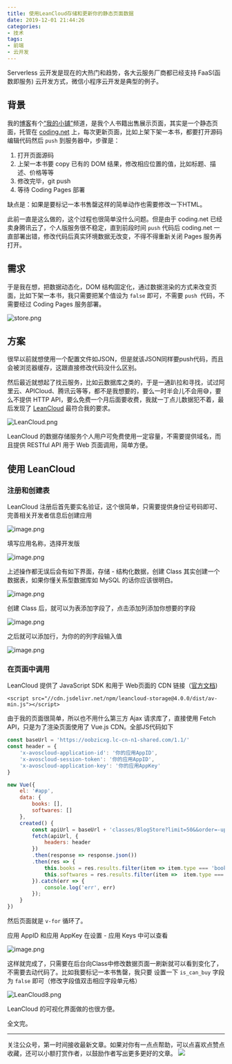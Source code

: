 ```yaml
---
title: 使用LeanCloud存储和更新你的静态页面数据
date: 2019-12-01 21:44:26
categories:
- 技术
tags:
- 前端
- 云开发
---
```


Serverless 云开发是现在的大热门和趋势，各大云服务厂商都已经支持 FaaS(函数即服务) 云开发方式，微信小程序云开发是典型的例子。
<!-- more -->

## 背景
我的[博客](https://www.dunizb.com/)有个[“我的小铺”](https://store.dunizb.com/)频道，是我个人书籍出售展示页面，其实是一个静态页面，托管在 [coding.net](https://coding.net/) 上，每次更新页面，比如上架下架一本书，都要打开源码编辑代码然后 `push` 到服务器中，步骤是：
1. 打开页面源码
2. 上架一本书要 copy 已有的 DOM 结果，修改相应位置的值，比如标题、描述、价格等等
3. 修改完毕，git push
4. 等待 Coding Pages 部署

缺点是：如果是要标记一本书售罄这样的简单动作也需要修改一下HTML。

此前一直是这么做的，这个过程也很简单没什么问题。但是由于 coding.net 已经卖身腾讯云了，个人版服务很不稳定，直到前段时间 `push` 代码后 coding.net 一直部署出错，修改代码后真实环境数据无改变，不得不得重新关闭 Pages 服务再打开。

## 需求
于是我在想，把数据动态化，DOM 结构固定化，通过数据渲染的方式来改变页面，比如下架一本书，我只需要把某个值设为 `false` 即可，不需要 `push `代码，不需要经过 Coding Pages 服务部署。

![store.png](https://i.loli.net/2019/12/02/SwfkebqRdE6mUMh.png)

## 方案
很早以前就想使用一个配置文件如JSON，但是就该JSON同样要push代码，而且会被浏览器缓存，这跟直接修改代码没什么区别。

然后最近就想起了找云服务，比如云数据库之类的，于是一通趴拉和寻找，试过阿里云、APICloud、腾讯云等等，都不是我想要的，要么一时半会儿不会用😅，要么不提供 HTTP API，要么免费一个月后面要收费，我就一丁点儿数据犯不着，最后发现了 [LeanCloud](https://www.leancloud.cn/) 最符合我的要求。

![LeanCloud.png](https://i.loli.net/2019/12/01/ljV4IgqL6GfKpOy.png)

LeanCloud 的数据存储服务个人用户可免费使用一定容量，不需要提供域名，而且提供 RESTful API 用于 Web 页面调用，简单方便。

## 使用 LeanCloud
### 注册和创建表
LeanCloud 注册后首先要实名验证，这个很简单，只需要提供身份证号码即可、完善相关开发者信息后创建应用

![image.png](https://i.loli.net/2019/12/01/tvdr6cBLVlX9FRe.png)

填写应用名称，选择开发版

![image.png](https://i.loli.net/2019/12/01/aQ63EKRxBGYWOgU.png)

上述操作都无误后会有如下界面，存储 - 结构化数据，创建 Class 其实创建一个数据表，如果你懂关系型数据库如 MySQL 的话你应该很明白。

![image.png](https://i.loli.net/2019/12/01/EnOgkF1Cueq8xQN.png)

创建 Class 后，就可以为表添加字段了，点击添加列添加你想要的字段

![image.png](https://i.loli.net/2019/12/01/j9BZVziIR48PJm2.png)

之后就可以添加行，为你的的列字段输入值

![image.png](https://i.loli.net/2019/12/01/PJCUgH9dwc3aRMm.png)

### 在页面中调用
LeanCloud 提供了 JavaScript SDK 和用于 Web页面的 CDN 链接（[官方文档](https://leancloud.cn/docs/start.html))
```
<script src="//cdn.jsdelivr.net/npm/leancloud-storage@4.0.0/dist/av-min.js"></script>
```

由于我的页面很简单，所以也不用什么第三方 Ajax 请求库了，直接使用 Fetch API，只是为了渲染页面使用了 Vue.js CDN。全部JS代码如下
```javascript
const baseUrl = 'https://oobzicxg.lc-cn-n1-shared.com/1.1/'
const header = {
    'x-avoscloud-application-id': '你的应用AppID',
    'x-avoscloud-session-token': '你的应用AppID',
    'x-avoscloud-application-key': '你的应用AppKey'
}

new Vue({
    el: '#app',
    data: {
        books: [],
        softwares: []
    },
    created() {
        const apiUrl = baseUrl + 'classes/BlogStore?limit=50&&order=-updatedAt&&'
        fetch(apiUrl, {
            headers: header
        })
        .then(response => response.json())
        .then(res => {
            this.books = res.results.filter(item => item.type === 'book')
            this.softwares = res.results.filter(item =>  item.type === 'software')
        }).catch(err => {
            console.log('err', err)
        });
    }
})
```
然后页面就是 `v-for` 循环了。

应用 AppID 和应用 AppKey 在设置 - 应用 Keys 中可以查看

![image.png](https://i.loli.net/2019/12/01/YcbxmpyfRF1l3we.png)

这样就完成了，只需要在后台向Class中修改数据页面一刷新就可以看到变化了，不需要去动代码了。比如我要标记一本书售罄，我只要 设置一下 `is_can_buy` 字段为 `false` 即可（修改字段值双击相应字段单元格）

![LeanCloud8.png](https://i.loli.net/2019/12/02/T4uKqpzFhcXjCQA.png)

LeanCloud 的可视化界面做的也很方便。

全文完。

*************
关注公众号，第一时间接收最新文章。如果对你有一点点帮助，可以点喜欢点赞点收藏，还可以小额打赏作者，以鼓励作者写出更多更好的文章。
<img src="https://i.loli.net/2019/11/06/SdgA4QFiTzMeHyI.jpg" />
